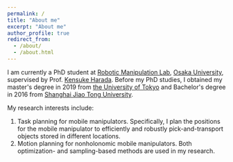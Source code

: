 ```yaml
---
permalink: /
title: "About me"
excerpt: "About me"
author_profile: true
redirect_from: 
  - /about/
  - /about.html
---
```


I am currently a PhD student at [Robotic Manipulation Lab](https://www.roboticmanipulation.org/), [Osaka University](https://www.osaka-u.ac.jp/en), supervised by Prof. [Kensuke Harada](http://www.hlab.sys.es.osaka-u.ac.jp/people/harada/). Before my PhD studies, I obtained my master's degree in 2019 from [the University of Tokyo](https://www.u-tokyo.ac.jp/en/) and Bachelor's degree in 2016 from [Shanghai Jiao Tong University](http://en.sjtu.edu.cn/).

My research interests include: 
1. Task planning for mobile manipulators. Specifically, I plan the positions for the mobile manipulator to efficiently and robustly pick-and-transport objects stored in different locations.
2. Motion planning for nonholonomic mobile manipulators. Both optimization- and sampling-based methods are used in my research.
